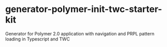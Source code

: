 # generator-polymer-init-twc-starter-kit
Generator for Polymer 2.0 application with navigation and PRPL pattern loading in Typescript and TWC
